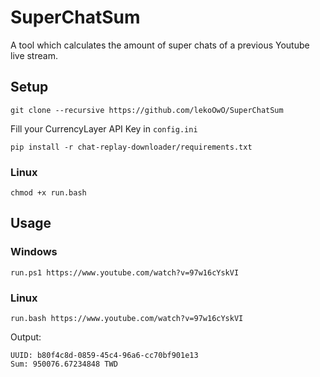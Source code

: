 # SuperChatSum

A tool which calculates the amount of super chats of a previous Youtube live stream.

## Setup

`git clone --recursive https://github.com/lekoOwO/SuperChatSum`

Fill your CurrencyLayer API Key in `config.ini`

`pip install -r chat-replay-downloader/requirements.txt`

### Linux

`chmod +x run.bash`

## Usage

### Windows

`run.ps1 https://www.youtube.com/watch?v=97w16cYskVI`

### Linux

`run.bash https://www.youtube.com/watch?v=97w16cYskVI`

Output:

```
UUID: b80f4c8d-0859-45c4-96a6-cc70bf901e13
Sum: 950076.67234848 TWD
```
